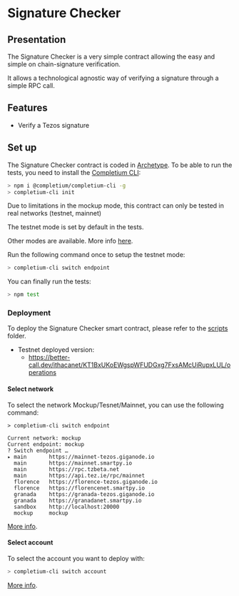 # Signature Checker

## Presentation
The Signature Checker is a very simple contract allowing the easy and simple on chain-signature verification.

It allows a technological agnostic way of verifying a signature through a simple RPC call.

## Features
* Verify a Tezos signature

## Set up
The Signature Checker contract is coded in [Archetype](https://docs.archetype-lang.org/).
To be able to run the tests, you need to install the [Completium CLI](https://completium.com/docs/cli):
```bash
> npm i @completium/completium-cli -g
> completium-cli init
```

Due to limitations in the mockup mode, this contract can only be tested in real networks (testnet, mainnet)

The testnet mode is set by default in the tests.

Other modes are available. More info [here](https://completium.com/docs/cli/network#switch-endpoint).

Run the following command once to setup the testnet mode:
```bash
> completium-cli switch endpoint
```

You can finally run the tests:
```bash
> npm test
```
### Deployment
To deploy the Signature Checker smart contract, please refer to the [scripts](../scripts/README.md) folder.
* Testnet deployed version:
    * https://better-call.dev/ithacanet/KT1BxUKoEWgspWFUDGxg7FxsAMcUiRupxLUL/operations

#### Select network

To select the network Mockup/Tesnet/Mainnet, you can use the following command:

```
> completium-cli switch endpoint

Current network: mockup
Current endpoint: mockup
? Switch endpoint …
▸ main       https://mainnet-tezos.giganode.io
  main       https://mainnet.smartpy.io
  main       https://rpc.tzbeta.net
  main       https://api.tez.ie/rpc/mainnet
  florence   https://florence-tezos.giganode.io
  florence   https://florencenet.smartpy.io
  granada    https://granada-tezos.giganode.io
  granada    https://granadanet.smartpy.io
  sandbox    http://localhost:20000
  mockup     mockup
```

[More info](https://completium.com/docs/cli/network).

#### Select account

To select the account you want to deploy with:
```bash
> completium-cli switch account
```

[More info](https://completium.com/docs/cli/account).
